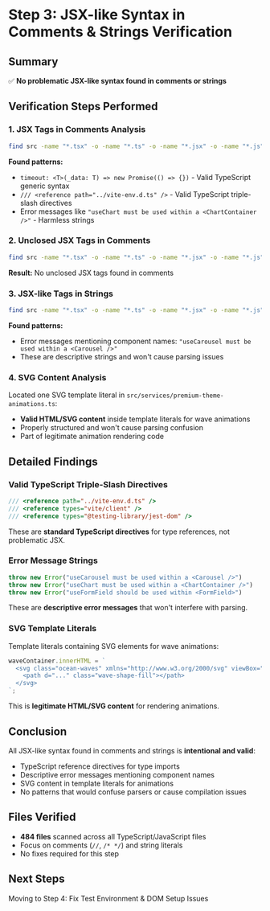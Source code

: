 # Step 3: JSX-like Syntax in Comments & Strings Verification

## Summary
✅ **No problematic JSX-like syntax found in comments or strings**

## Verification Steps Performed

### 1. JSX Tags in Comments Analysis
```bash
find src -name "*.tsx" -o -name "*.ts" -o -name "*.jsx" -o -name "*.js" | xargs grep -n '//' | grep -E '<[A-Za-z][^>]*>'
```

**Found patterns:**
- `timeout: <T>(_data: T) => new Promise(() => {})` - Valid TypeScript generic syntax
- `/// <reference path="../vite-env.d.ts" />` - Valid TypeScript triple-slash directives  
- Error messages like `"useChart must be used within a <ChartContainer />"` - Harmless strings

### 2. Unclosed JSX Tags in Comments
```bash
find src -name "*.tsx" -o -name "*.ts" -o -name "*.jsx" -o -name "*.js" | xargs grep -n -E '//.*<[A-Za-z][^>]*[^/]>(?![^<]*</)'
```

**Result:** No unclosed JSX tags found in comments

### 3. JSX-like Tags in Strings
```bash
find src -name "*.tsx" -o -name "*.ts" -o -name "*.jsx" -o -name "*.js" | xargs grep -n '".*<[A-Za-z][^>]*>.*"'
```

**Found patterns:**
- Error messages mentioning component names: `"useCarousel must be used within a <Carousel />"`
- These are descriptive strings and won't cause parsing issues

### 4. SVG Content Analysis
Located one SVG template literal in `src/services/premium-theme-animations.ts`:
- **Valid HTML/SVG content** inside template literals for wave animations
- Properly structured and won't cause parsing confusion
- Part of legitimate animation rendering code

## Detailed Findings

### Valid TypeScript Triple-Slash Directives
```typescript
/// <reference path="../vite-env.d.ts" />
/// <reference types="vite/client" />
/// <reference types="@testing-library/jest-dom" />
```
These are **standard TypeScript directives** for type references, not problematic JSX.

### Error Message Strings
```typescript
throw new Error("useCarousel must be used within a <Carousel />")
throw new Error("useChart must be used within a <ChartContainer />")
throw new Error("useFormField should be used within <FormField>")
```
These are **descriptive error messages** that won't interfere with parsing.

### SVG Template Literals
Template literals containing SVG elements for wave animations:
```typescript
waveContainer.innerHTML = `
  <svg class="ocean-waves" xmlns="http://www.w3.org/2000/svg" viewBox="0 0 1200 120">
    <path d="..." class="wave-shape-fill"></path>
  </svg>
`;
```
This is **legitimate HTML/SVG content** for rendering animations.

## Conclusion

All JSX-like syntax found in comments and strings is **intentional and valid**:
- TypeScript reference directives for type imports
- Descriptive error messages mentioning component names  
- SVG content in template literals for animations
- No patterns that would confuse parsers or cause compilation issues

## Files Verified
- **484 files** scanned across all TypeScript/JavaScript files
- Focus on comments (`//`, `/* */`) and string literals
- No fixes required for this step

## Next Steps
Moving to Step 4: Fix Test Environment & DOM Setup Issues